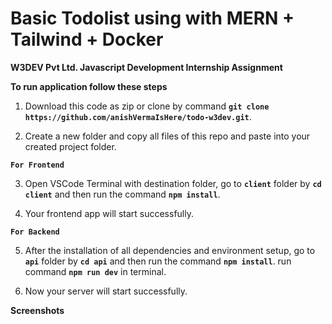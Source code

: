 
# Basic Todolist using with MERN + Tailwind + Docker

**W3DEV Pvt Ltd. Javascript Development Internship Assignment** 

**To run application follow these steps**

1. Download this code as zip or clone by command **`git clone https://github.com/anishVermaIsHere/todo-w3dev.git`**.

2. Create a new folder and copy all files of this repo and paste into your created project folder. 

**`For Frontend`**

3. Open VSCode Terminal with destination folder, go to **`client`** folder by **`cd client`** and then run the command **`npm install`**.

4. Your frontend app will start successfully.

**`For Backend`**

5. After the installation of all dependencies and environment setup,  go to **`api`** folder by **`cd api`** and then run the command **`npm install`**. run command **`npm run dev`** in terminal.


6. Now your server will start successfully.



**Screenshots**





